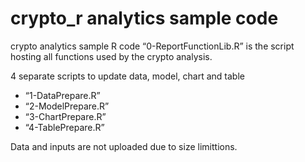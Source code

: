 # crypto_r analytics sample code
crypto analytics sample R code
“0-ReportFunctionLib.R” is the script hosting all functions used by the crypto analysis.

4 separate scripts to update data, model, chart and table
* “1-DataPrepare.R”
* “2-ModelPrepare.R”
* “3-ChartPrepare.R”
* “4-TablePrepare.R”

Data and inputs are not uploaded due to size limittions.
